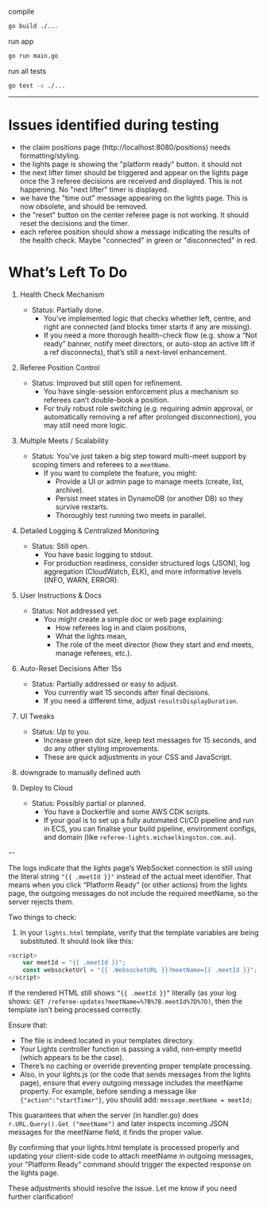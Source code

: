 compile
```bash
go build ./...
```

run app
```bash
go run main.go
```

run all tests
```bash
go test -v ./...
```

---
# Issues identified during testing
- the claim positions page (http://localhost:8080/positions) needs formatting/styling.
- the lights page is showing the "platform ready" button. it should not
- the next lifter timer should be triggered and appear on the lights page once the 3 referee decisions are received and displayed. This is not happening. No "next lifter" timer is displayed.
- we have the "time out" message appearing on the lights page. This is now obsolete, and should be removed.
- the "reset" button on the center referee page is not working. It should reset the decisions and the timer.
- each referee position should show a message indicating the results of the health check. Maybe "connected" in green or "disconnected" in red.

# What’s Left To Do

1. Health Check Mechanism
   - Status: Partially done.
       - You’ve implemented logic that checks whether left, centre, and right are connected (and blocks timer starts if any are missing).
       - If you need a more thorough health-check flow (e.g. show a “Not ready” banner, notify meet directors, or auto-stop an active lift if a ref disconnects), that’s still a next-level enhancement.

2. Referee Position Control
   - Status: Improved but still open for refinement.
       - You have single-session enforcement plus a mechanism so referees can’t double-book a position.
       - For truly robust role switching (e.g. requiring admin approval, or automatically removing a ref after prolonged disconnection), you may still need more logic.

3. Multiple Meets / Scalability
   - Status: You’ve just taken a big step toward multi-meet support by scoping timers and referees to a `meetName`.
       - If you want to complete the feature, you might:
           - Provide a UI or admin page to manage meets (create, list, archive).
           - Persist meet states in DynamoDB (or another DB) so they survive restarts.
           - Thoroughly test running two meets in parallel.

4. Detailed Logging & Centralized Monitoring
   - Status: Still open.
       - You have basic logging to stdout.
       - For production readiness, consider structured logs (JSON), log aggregation (CloudWatch, ELK), and more informative levels (INFO, WARN, ERROR).

5. User Instructions & Docs
   - Status: Not addressed yet.
       - You might create a simple doc or web page explaining:
           - How referees log in and claim positions,
           - What the lights mean,
           - The role of the meet director (how they start and end meets, manage referees, etc.).

6. Auto-Reset Decisions After 15s
   - Status: Partially addressed or easy to adjust.
       - You currently wait 15 seconds after final decisions.
       - If you need a different time, adjust `resultsDisplayDuration`.

7. UI Tweaks
   - Status: Up to you.
       - Increase green dot size, keep text messages for 15 seconds, and do any other styling improvements.
       - These are quick adjustments in your CSS and JavaScript.

8. downgrade to manually defined auth

9. Deploy to Cloud
   - Status: Possibly partial or planned.
       - You have a Dockerfile and some AWS CDK scripts.
       - If your goal is to set up a fully automated CI/CD pipeline and run in ECS, you can finalise your build pipeline, environment configs, and domain (like `referee-lights.michaelkingston.com.au`).

--

The logs indicate that the lights page’s WebSocket connection is still 
using the literal string `"{{ .meetId }}"` instead of the actual meet 
identifier. That means when you click “Platform Ready” (or other actions) 
from the lights page, the outgoing messages do not include the required 
meetName, so the server rejects them.

Two things to check:

1. In your `lights.html` template, verify that the template variables are 
being substituted. It should look like this:

```javascript
<script>
    var meetId = "{{ .meetId }}";
    const websocketUrl = "{{ .WebsocketURL }}?meetName={{ .meetId }}";
</script>
```

If the rendered HTML still shows `“{{ .meetId }}”` literally (as your log shows: 
`GET /referee-updates?meetName=%7B%7B.meetId%7D%7D)`, then the template isn’t 
being processed correctly. 

Ensure that:
- The file is indeed located in your templates directory.
- Your Lights controller function is passing a valid, non‐empty meetId 
  (which appears to be the case).
- There’s no caching or override preventing proper template processing.
- Also, in your lights.js (or the code that sends messages from the lights 
  page), ensure that every outgoing message includes the meetName property. 
  For example, before sending a message like `{"action":"startTimer"}`, you 
  should add: `message.meetName = meetId;`

This guarantees that when the server (in handler.go) does `r.URL.Query().Get
("meetName")` and later inspects incoming JSON messages for the meetName 
field, it finds the proper value.

By confirming that your lights.html template is processed properly and 
updating your client-side code to attach meetName in outgoing messages, 
your “Platform Ready” command should trigger the expected response on the 
lights page.

These adjustments should resolve the issue. Let me know if you need further clarification!